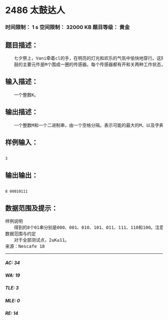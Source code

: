 # 2486 太鼓达人   
### 时间限制： 1 s     空间限制： 32000 KB     题目等级： 黄金  
## 题目描述：  

<pre>
　　七夕祭上，Vani牵着cl的手，在明亮的灯光和欢乐的气氛中愉快地穿行。这时，在前面忽然出现了一台太鼓达人机台，而在机台前坐着的是刚刚被精英队伍成员XLk、Poet_shy和lydrainbowcat拯救出来的的applepi。看到两人对太鼓达人产生了兴趣，applepi果断闪人，于是cl拿起鼓棒准备挑战。然而即使是在普通难度下，cl的路人本性也充分地暴露了出来。一曲终了，不但没有过关，就连鼓都不灵了。Vani十分过意不去，决定帮助工作人员修鼓。
　　鼓的主要元件是M个围成一圈的传感器。每个传感器都有开和关两种工作状态，分别用1和0表示。显然，从不同的位置出发沿顺时针方向连续检查K个传感器可以得到M个长度为K的01串。Vani知道这M个01串应该是互不相同的。而且鼓的设计很精密，M会取到可能的最大值。现在Vani已经了解到了K的值，他希望你求出M的值，并给出字典序最小的传感器排布方案。
</pre>
  
  
## 输入描述：  

<pre>
　　一个整数K。
</pre>
  
  
## 输出描述：  

<pre>
　　一个整数M和一个二进制串，由一个空格分隔。表示可能的最大的M，以及字典序最小的排布方案，字符0表示关，1表示开。你输出的串的第一个字和最后一个字是相邻的。
</pre>
  
  
## 样例输入：  

<pre><code>
3
</code></pre>
  
  
## 输出输出：  

<pre><code>
8 00010111
</code></pre>
  
  
## 数据范围及提示：  

<pre>
样例说明   
　　得到的8个01串分别是000、001、010、101、011、111、110和100。注意前后是相邻的。长度为3的二进制串总共只有8种，所以M = 8一定是可能的最大值。
数据范围与约定   
　　对于全部测试点，2≤K≤11。
来源：Nescafe 18
</pre>
  
  
***  

##### AC: 34  
##### WA: 19  
##### TLE: 3  
##### MLE: 0  
##### RE: 14  
